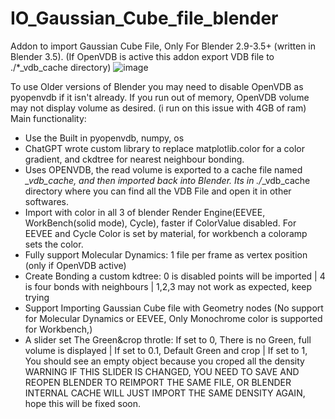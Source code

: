 # IO_Gaussian_Cube_file_blender
Addon to import Gaussian Cube File, Only For Blender 2.9-3.5+ (written in Blender 3.5). 
(If OpenVDB is active this addon export VDB file to ./*_vdb_cache directory)
![image](https://github.com/ero646545/IO_Gaussian_Cube_file_blender/assets/30327029/fe48a18c-12d8-4a01-af41-56684837ff60)

To use Older versions of Blender you may need to disable OpenVDB as pyopenvdb if it isn't already.
If you run out of memory, OpenVDB volume may not display volume as desired. (i run on this issue with 4GB of ram)
Main functionality:
  - Use the Built in pyopenvdb, numpy, os
  - ChatGPT wrote custom library to replace matplotlib.color for a color gradient, and ckdtree for nearest neighbour bonding.
  - Uses OPENVDB, the read volume is exported to a cache file named *_vdb_cache, and then imported back into Blender. Its in ./*_vdb_cache directory where you can find all the VDB File and open it in other softwares.
  - Import with color in all 3 of blender Render Engine(EEVEE, WorkBench(solid mode), Cycle), faster if ColorValue disabled. For EEVEE and Cycle Color is set by material, for workbench a coloramp sets the color.
  - Fully support Molecular Dynamics: 1 file per frame as vertex position (only if OpenVDB active)
  - Create Bonding a custom kdtree: 0 is disabled points will be imported | 4 is four bonds with neighbours | 1,2,3 may not work as expected, keep trying
  - Support Importing Gaussian Cube file with Geometry nodes (No support for Molecular Dynamics or EEVEE, Only Monochrome color is supported for Workbench,)
  - A slider set The Green&crop throtle: If set to 0, There is no Green, full volume is displayed | If set to 0.1, Default Green and crop | If set to 1, You should see an empty object because you croped all the density
  WARNING IF THIS SLIDER IS CHANGED, YOU NEED TO SAVE AND REOPEN BLENDER TO REIMPORT THE SAME FILE, OR BLENDER INTERNAL CACHE WILL JUST IMPORT THE SAME DENSITY AGAIN, hope this will be fixed soon.
 
